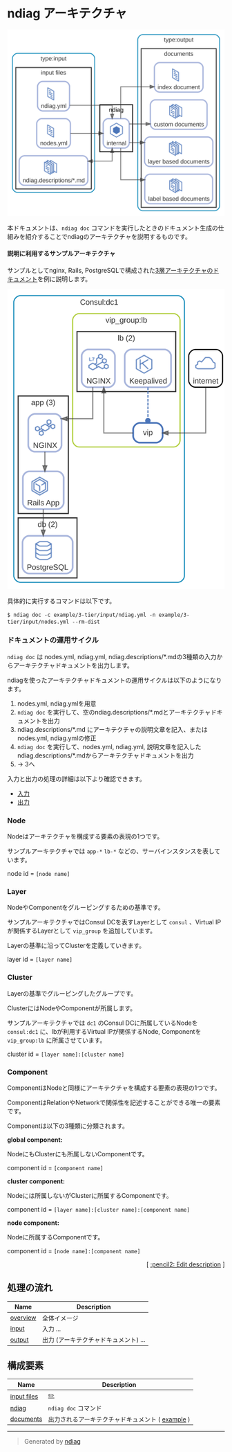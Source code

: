 # ndiag アーキテクチャ

![view](view-overview.svg)

本ドキュメントは、`ndiag doc` コマンドを実行したときのドキュメント生成の仕組みを紹介することでndiagのアーキテクチャを説明するものです。

#### 説明に利用するサンプルアーキテクチャ

サンプルとしてnginx, Rails, PostgreSQLで構成された[3層アーキテクチャのドキュメント](/example/3-tier/output/README.md)を例に説明します。

![3tier](/example/3-tier/output/view-overview.svg)

具体的に実行するコマンドは以下です。

``` console
$ ndiag doc -c example/3-tier/input/ndiag.yml -n example/3-tier/input/nodes.yml --rm-dist
```

### ドキュメントの運用サイクル

`ndiag doc` は nodes.yml, ndiag.yml, ndiag.descriptions/*.mdの3種類の入力からアーキテクチャドキュメントを出力します。

ndiagを使ったアーキテクチャドキュメントの運用サイクルは以下のようになります。

1. nodes.yml, ndiag.ymlを用意
2. `ndiag doc` を実行して、空のndiag.descriptions/*.mdとアーキテクチャドキュメントを出力
3. ndiag.descriptions/*.md にアーキテクチャの説明文章を記入、またはnodes.yml, ndiag.ymlの修正
4. `ndiag doc` を実行して、nodes.yml, ndiag.yml, 説明文章を記入したndiag.descriptions/*.mdからアーキテクチャドキュメントを出力
5. -> 3へ

入力と出力の処理の詳細は以下より確認できます。

- [入力](view-input.md)
- [出力](view-output.md)

### Node

Nodeはアーキテクチャを構成する要素の表現の1つです。

サンプルアーキテクチャでは `app-*` `lb-*` などの、サーバインスタンスを表しています。

node id = `[node name]`

### Layer

NodeやComponentをグルーピングするための基準です。

サンプルアーキテクチャではConsul DCを表すLayerとして `consul` 、Virtual IPが関係するLayerとして `vip_group` を追加しています。

Layerの基準に沿ってClusterを定義していきます。

layer id = `[layer name]`

### Cluster

Layerの基準でグルーピングしたグループです。

ClusterにはNodeやComponentが所属します。

サンプルアーキテクチャでは `dc1` のConsul DCに所属しているNodeを `consul:dc1` に、lbが利用するVirtual IPが関係するNode, Componentを `vip_group:lb` に所属させています。

cluster id = `[layer name]:[cluster name]`

### Component

ComponentはNodeと同様にアーキテクチャを構成する要素の表現の1つです。

ComponentはRelationやNetworkで関係性を記述することができる唯一の要素です。

Componentは以下の3種類に分類されます。

**global component:**

NodeにもClusterにも所属しないComponentです。

component id = `[component name]`

**cluster component:**

Nodeには所属しないがClusterに所属するComponentです。

component id = `[layer name]:[cluster name]:[component name]`

**node component:**

Nodeに所属するComponentです。

component id = `[node name]:[component name]`


<p align="right">
  [ <a href="../ndiag.descriptions.ja/_index.md">:pencil2: Edit description</a> ]
<p>


## 処理の流れ

| Name | Description |
| --- | --- |
| [overview](view-overview.md) | 全体イメージ |
| [input](view-input.md) | 入力 ... |
| [output](view-output.md) | 出力 (アーキテクチャドキュメント) ... |

## 構成要素

| Name | Description |
| --- | --- |
| [input files](node-input_files.md) | <a href="../ndiag.descriptions.ja/_node-input_files.md">:pencil2:</a> |
| [ndiag](node-ndiag.md) | `ndiag doc` コマンド |
| [documents](node-documents.md) | 出力されるアーキテクチャドキュメント ( [example](/example/output/README.md) ) |



---

> Generated by [ndiag](https://github.com/k1LoW/ndiag)

